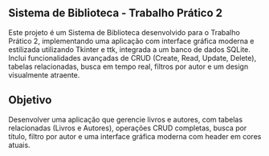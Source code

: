 Sistema de Biblioteca - Trabalho Prático 2
--------
Este projeto é um Sistema de Biblioteca desenvolvido para o Trabalho Prático 2, implementando uma aplicação com interface gráfica moderna e estilizada utilizando Tkinter e ttk, integrada a um banco de dados SQLite. Inclui funcionalidades avançadas de CRUD (Create, Read, Update, Delete), tabelas relacionadas, busca em tempo real, filtros por autor e um design visualmente atraente.

Objetivo
--------
Desenvolver uma aplicação que gerencie livros e autores, com tabelas relacionadas (Livros e Autores), operações CRUD completas, busca por título, filtro por autor e uma interface gráfica moderna com header em cores atuais.
